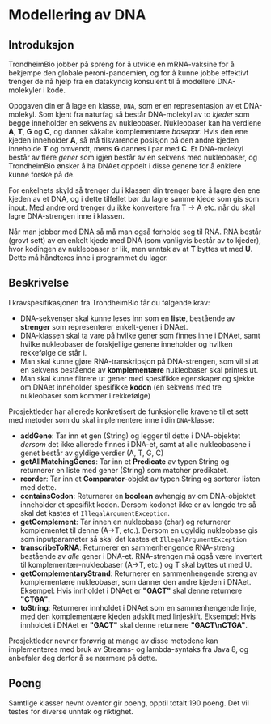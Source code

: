 # Modellering av DNA

## Introduksjon

TrondheimBio jobber på spreng for å utvikle en mRNA-vaksine for å bekjempe den globale peroni-pandemien, og for å kunne jobbe effektivt trenger de nå hjelp fra en datakyndig konsulent til å modellere DNA-molekyler i kode.

Oppgaven din er å lage en klasse, `DNA`, som er en representasjon av et DNA-molekyl. Som kjent fra naturfag så består DNA-molekyl av to _kjeder_ som begge inneholder en sekvens av nukleobaser. Nukleobaser kan ha verdiene **A**, **T**, **G** og **C**, og danner såkalte komplementære _basepar_. Hvis den ene kjeden inneholder **A**, så må tilsvarende posisjon på den andre kjeden inneholde **T** og omvendt, mens **G** dannes i par med **C**. Et DNA-molekyl består av flere _gener_ som igjen består av en sekvens med nukleobaser, og TrondheimBio ønsker å ha DNAet oppdelt i disse genene for å enklere kunne forske på de.

For enkelhets skyld så trenger du i klassen din trenger bare å lagre den ene kjeden av et DNA, og i dette tilfellet bør du lagre samme kjede som gis som input. Med andre ord trenger du ikke konvertere fra T -> A etc. når du skal lagre DNA-strengen inne i klassen.

Når man jobber med DNA så må man også forholde seg til RNA. RNA består (grovt sett) av en enkelt kjede med DNA (som vanligvis består av to kjeder), hvor kodingen av nukleobaser er lik, men unntak av at **T** byttes ut med **U**. Dette må håndteres inne i programmet du lager.

## Beskrivelse

I kravspesifikasjonen fra TrondheimBio får du følgende krav:

- DNA-sekvenser skal kunne leses inn som en **liste**, bestående av **strenger** som representerer enkelt-gener i DNAet.
- DNA-klassen skal ta vare på hvilke gener som finnes inne i DNAet, samt hvilke nukleobaser de forskjellige genene inneholder og hvilken rekkefølge de står i.
- Man skal kunne gjøre RNA-transkripsjon på DNA-strengen, som vil si at en sekvens bestående av **komplementære** nukleobaser skal printes ut.
- Man skal kunne filtrere ut gener med spesifikke egenskaper og sjekke om DNAet inneholder spesifikke **kodon** (en sekvens med tre nukleobaser som kommer i rekkefølge)

Prosjektleder har allerede konkretisert de funksjonelle kravene til et sett med metoder som du skal implementere inne i din `DNA`-klasse:

- **addGene**: Tar inn et gen (String) og legger til dette i DNA-objektet _dersom_ det ikke allerede finnes i DNA-et, samt at alle nukleobasene i genet består av gyldige verdier (A, T, G, C)
- **getAllMatchingGenes**: Tar inn et **Predicate** av typen String og returnerer en liste med gener (String) som matcher predikatet.
- **reorder**: Tar inn et **Comparator**-objekt av typen String og sorterer listen med dette.
- **containsCodon**: Returnerer en **boolean** avhengig av om DNA-objektet inneholder et spesifikt kodon. Dersom kodonet ikke er av lengde tre så skal det kastes et `IllegalArgumentException`.
- **getComplement**: Tar innen en nukleobase (char) og returnerer komplementet til denne (A->T, etc.). Dersom en ugyldig nukleobase gis som inputparameter så skal det kastes et `IllegalArgumentException`
- **transcribeToRNA**: Returnerer en sammenhengende RNA-streng bestående av _alle_ gener i DNA-et. RNA-strengen må også være invertert til komplementær-nukleobaser (A->T, etc.) og T skal byttes ut med U.
- **getComplementaryStrand**: Returnerer en sammenhengende streng av komplementære nukleobaser, som danner den andre kjeden i DNAet. Eksempel: Hvis innholdet i DNAet er **"GACT"** skal denne returnere **"CTGA"**.
- **toString**: Returnerer innholdet i DNAet som en sammenhengende linje, med den komplementære kjeden adskilt med linjeskift. Eksempel: Hvis innholdet i DNAet er **"GACT"** skal denne returnere **"GACT\nCTGA"**.

Prosjektleder nevner forøvrig at mange av disse metodene kan implementeres med bruk av Streams- og lambda-syntaks fra Java 8, og anbefaler deg derfor å se nærmere på dette.

## Poeng

Samtlige klasser nevnt ovenfor gir poeng, opptil totalt 190 poeng. Det vil testes for diverse unntak og riktighet.

